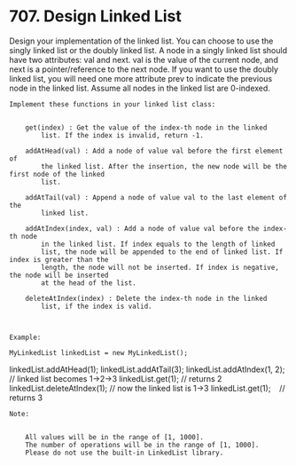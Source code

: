# 707. Design Linked List

Design your implementation of the linked list. You can choose to use the singly linked
        list or the doubly linked list. A node in a singly linked list should have two
        attributes: val and next. val is the value of
        the current node, and next is a pointer/reference to the next
        node. If you want to use the doubly linked list, you will need one more attribute
        prev to indicate the previous node in the linked list. Assume all nodes in the
        linked list are 0-indexed.

    Implement these functions in your linked list class:

    
        get(index) : Get the value of the index-th node in the linked
            list. If the index is invalid, return -1.
        
        addAtHead(val) : Add a node of value val before the first element of
            the linked list. After the insertion, the new node will be the first node of the linked
            list.
        
        addAtTail(val) : Append a node of value val to the last element of the
            linked list.
        
        addAtIndex(index, val) : Add a node of value val before the index-th node
            in the linked list. If index equals to the length of linked
            list, the node will be appended to the end of linked list. If index is greater than the
            length, the node will not be inserted. If index is negative, the node will be inserted
            at the head of the list.
        
        deleteAtIndex(index) : Delete the index-th node in the linked
            list, if the index is valid.
        
    

    Example:

    MyLinkedList linkedList = new MyLinkedList();
linkedList.addAtHead(1);
linkedList.addAtTail(3);
linkedList.addAtIndex(1, 2);  // linked list becomes 1->2->3
linkedList.get(1);            // returns 2
linkedList.deleteAtIndex(1);  // now the linked list is 1->3
linkedList.get(1);            // returns 3

    Note:

    
        All values will be in the range of [1, 1000].
        The number of operations will be in the range of [1, 1000].
        Please do not use the built-in LinkedList library.